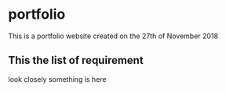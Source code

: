 # portfolio
This is a portfolio website created on the 27th of November 2018

## This the list of requirement 
look closely something is here 
